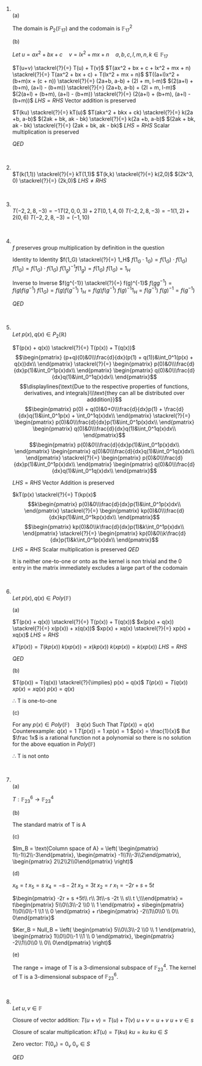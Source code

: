 1. 
	<br>(a) 
	
	The domain is $P_2(\mathbb{F}_{17})$ and the codomain is $\mathbb{F}_{17}^2$
	
	(b)
	
	$Let \; u = ax^2 + bx + c \quad v = lx^2+mx+n \quad a,b,c,l,m,n,k \in \mathbb{F}_{17}$
	
	$T(u+v) \stackrel{?}{=} T(u) + T(v)$
	$T(ax^2 + bx + c + lx^2 + mx + n) \stackrel{?}{=} T(ax^2 + bx + c) + T(lx^2 + mx + n)$
	$T((a+l)x^2 + (b+m)x + (c + n)) \stackrel{?}{=} (2a+b, a-b) + (2l + m, l-m)$
	$(2(a+l) + (b+m), (a+l) - (b+m)) \stackrel{?}{=} (2a+b, a-b) + (2l + m, l-m)$
	$(2(a+l) + (b+m), (a+l) - (b+m)) \stackrel{?}{=} (2(a+l) + (b+m), (a+l) - (b+m))$
	$LHS = RHS$
	Vector addition is preserved
	
	$T(ku) \stackrel{?}{=} kT(u)$
	$T(akx^2 + bkx + ck) \stackrel{?}{=} k(2a +b, a-b)$
	$(2ak + bk, ak - bk) \stackrel{?}{=} k(2a +b, a-b)$
	$(2ak + bk, ak - bk) \stackrel{?}{=} (2ak + bk, ak - bk)$
	$LHS = RHS$
	Scalar multiplication is preserved
	
	$QED$

<div style="page-break-after: always; visibility: hidden">\pagebreak</div>

2. 
	<br>$T(k(1,1)) \stackrel{?}{=} kT(1,1)$
	$T(k,k) \stackrel{?}{=} k(2,0)$
	$(2k^3, 0) \stackrel{?}{=} (2k,0)$
	$LHS \neq RHS$

<div style="page-break-after: always; visibility: hidden">\pagebreak</div>

3. 
	<br>$T(-2,2,8,-3)= -1T(2,0,0,3) + 2T(0,1,4,0)$
	$T(-2,2,8,-3)= -1(1,2) + 2(0,6)$
	$T(-2,2,8,-3)= (-1,10)$

<div style="page-break-after: always; visibility: hidden">\pagebreak</div>

4. 
	<br>$f$ preserves group multiplication by definition in the question
	
	Identity to Identity
	 $f(1_G) \stackrel{?}{=} 1_H$
	 $f(1_G \cdot 1_G) = f(1_G) \cdot f(1_G)$
	 $f(1_G) = f(1_G) \cdot f(1_G)$
	 $f(1_g)^{-1} f(1_g) = f(1_G)$
	 $f(1_G) = 1_H$
	
	Inverse to Inverse
	$f(g^{-1}) \stackrel{?}{=} f(g)^{-1}$
	$f(gg^{-1}) = f(g)f(g^{-1})$
	$f(1_G) = f(g)f(g^{-1})$
	$1_H = f(g)f(g^{-1})$
	$f(g)^{-1}1_H = f(g^{-1})$
	$f(g)^{-1} = f(g^{-1})$
	
	$QED$

<div style="page-break-after: always; visibility: hidden">\pagebreak</div>

5. 
	<br>$Let \; p(x), q(x) \in P_2(\mathbb{R})$
	
	$T(p(x) + q(x)) \stackrel{?}{=} T(p(x)) + T(q(x))$
	$$\begin{pmatrix}   (p+q)(0)&0\\\frac{d}{dx}(p(1) + q(1))&\int_0^1(p(x) + q(x))dx\\ \end{pmatrix} \stackrel{?}{=} \begin{pmatrix}   p(0)&0\\\frac{d}{dx}p(1)&\int_0^1p(x)dx\\ \end{pmatrix} \begin{pmatrix}   q(0)&0\\\frac{d}{dx}q(1)&\int_0^1q(x)dx\\ \end{pmatrix}$$
	$$\displaylines{\text{Due to the respective properties of functions, derivatives, and integrals}\\\text{they can all be distributed over adddition}}$$
	$$\begin{pmatrix}   p(0) + q(0)&0+0\\\frac{d}{dx}p(1) + \frac{d}{dx}q(1)&\int_0^1p(x) + \int_0^1q(x)dx\\ \end{pmatrix} \stackrel{?}{=} \begin{pmatrix}   p(0)&0\\\frac{d}{dx}p(1)&\int_0^1p(x)dx\\ \end{pmatrix} \begin{pmatrix}   q(0)&0\\\frac{d}{dx}q(1)&\int_0^1q(x)dx\\ \end{pmatrix}$$
	$$\begin{pmatrix}   p(0)&0\\\frac{d}{dx}p(1)&\int_0^1p(x)dx\\ \end{pmatrix} \begin{pmatrix}   q(0)&0\\\frac{d}{dx}q(1)&\int_0^1q(x)dx\\ \end{pmatrix} \stackrel{?}{=} \begin{pmatrix}   p(0)&0\\\frac{d}{dx}p(1)&\int_0^1p(x)dx\\ \end{pmatrix} \begin{pmatrix}   q(0)&0\\\frac{d}{dx}q(1)&\int_0^1q(x)dx\\ \end{pmatrix}$$
	
	$LHS = RHS$
	Vector Addition is preserved
	
	$kT(p(x) \stackrel{?}{=} T(kp(x)$
	$$k\begin{pmatrix}   p(0)&0\\\frac{d}{dx}p(1)&\int_0^1p(x)dx\\ \end{pmatrix} \stackrel{?}{=} \begin{pmatrix}   kp(0)&0\\\frac{d}{dx}kp(1)&\int_0^1kp(x)dx\\ \end{pmatrix}$$
	$$\begin{pmatrix}   kp(0)&0\\k\frac{d}{dx}p(1)&k\int_0^1p(x)dx\\ \end{pmatrix} \stackrel{?}{=} \begin{pmatrix}   kp(0)&0\\k\frac{d}{dx}p(1)&k\int_0^1p(x)dx\\ \end{pmatrix}$$
	$LHS = RHS$
	Scalar multiplication is preserved
	$QED$
	
	It is neither one-to-one or onto as the kernel is non trivial and the 0 entry in the matrix immediately excludes a large part of the codomain
	
<div style="page-break-after: always; visibility: hidden">\pagebreak</div>

6. 
	<br>$Let \; p(x), q(x) \in Poly(\mathbb{F})$
	
	(a)
	
	$T(p(x) + q(x)) \stackrel{?}{=} T(p(x)) + T(q(x))$
	$x(p(x) + q(x)) \stackrel{?}{=} x(p(x)) + x(q(x))$
	$xp(x) + xq(x) \stackrel{?}{=} xp(x) + xq(x)$
	$LHS = RHS$
	
	$kT(p(x)) = T(kp(x))$
	$k(xp(x)) = x(kp(x))$
	$k(xp(x)) = k(xp(x))$
	$LHS = RHS$
	
	$QED$
	
	(b)
	
	$T(p(x)) = T(q(x)) \stackrel{?}{\implies} p(x) = q(x)$
	$T(p(x)) = T(q(x))$
	$xp(x) = xq(x)$
	$p(x)= q(x)$
	
	$\therefore$ T is one-to-one
	
	(c)
	
	$\text{For any } p(x) \in Poly(\mathbb{F}) \quad \exists \; q(x) \text{ Such That } T(p(x)) = q(x)$
	Counterexample:
	$q(x) = 1$
	$T(p(x)) = 1$
	$xp(x) = 1$
	$p(x) = \frac{1}{x}$ 
	But $\frac 1x$ is a rational function not a polynomial so there is no solution for the above equation  in $Poly(\mathbb{F})$
	
	$\therefore$ T is not onto

<div style="page-break-after: always; visibility: hidden">\pagebreak</div>

7. 
	<br>(a)
	
	$T : \mathbb{F}_{23}^6 \rightarrow \mathbb{F}_{23}^4$
	
	(b)
	
	 The standard matrix of T is A
	
	(c)
	
	$Im_B = \text{Column space of A} = \left( \begin{pmatrix} 1\\-1\\2\\-3\end{pmatrix}, \begin{pmatrix} -1\\1\\-3\\2\end{pmatrix}, \begin{pmatrix} 2\\2\\2\\0\end{pmatrix} \right)$
	
	(d)
	
	$x_6 = t$
	$x_5 = s$
	$x_4 = -s -2t$
	$x_3 = 3t$
	$x_2 = r$
	$x_1 = -2r + s + 5t$
	
	$\begin{pmatrix} -2r + s +5t\\ r\\ 3t\\-s -2t \\ s\\ t  \;\\\end{pmatrix} = t\begin{pmatrix} 5\\0\\3\\-2 \\0 \\ 1 \end{pmatrix} + s\begin{pmatrix} 1\\0\\0\\-1 \\1 \\ 0 \end{pmatrix} + r\begin{pmatrix} -2\\1\\0\\0 \\ 0\\ 0\end{pmatrix}$
	
	$Ker_B = Null_B = \left( \begin{pmatrix} 5\\0\\3\\-2 \\0 \\ 1 \end{pmatrix}, \begin{pmatrix} 1\\0\\0\\-1 \\1 \\ 0 \end{pmatrix}, \begin{pmatrix} -2\\1\\0\\0 \\ 0\\ 0\end{pmatrix} \right)$
	
	(e)
	
	The range = image of T is a 3-dimensional subspace of $\mathbb{F}_{23}^4$. The kernel of T is a 3-dimensional subspace of $\mathbb{F}_{23}^6$.

<div style="page-break-after: always; visibility: hidden">\pagebreak</div>

8. 
	<br>$Let \; u,v \in \mathbb{F}$
	
	Closure of vector addition:
	$T(u + v) = T(u) + T(v)$
	$u+v = u+v$
	$u+v \in s$
	
	Closure of scalar multiplication:
	$kT(u) = T(ku)$
	$ku = ku$
	$ku \in S$
	
	Zero vector:
	$T(0_v) = 0_v$
	$0_v \in S$
	
	$QED$
	